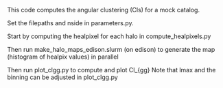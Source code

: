 This code computes the angular clustering (Cls) for a mock catalog.

Set the filepaths and nside in parameters.py.

Start by computing the healpixel for each halo in compute_healpixels.py

Then run make_halo_maps_edison.slurm (on edison) to generate the map
(histogram of healpix values) in parallel

Then run plot_clgg.py to compute and plot Cl_{gg}
Note that lmax and the binning can be adjusted in plot_clgg.py
